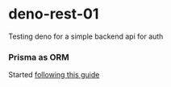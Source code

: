 # deno-rest-01

Testing deno for a simple backend api for auth

### Prisma as ORM
Started [following this guide](https://www.prisma.io/docs/guides/deployment/deployment-guides/deploying-to-deno-deploy)
